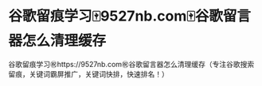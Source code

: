 # 谷歌留痕学习🀄️9527nb.com🀄️谷歌留言器怎么清理缓存

谷歌留痕学习㊗️https://9527nb.com㊗️谷歌留言器怎么清理缓存（专注谷歌搜索留痕，关键词霸屏推广，关键词快排，快速排名！）
